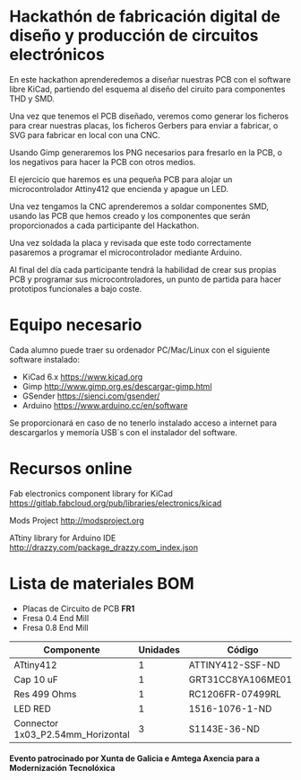 # Hackathón de fabricación digital de diseño y producción de circuitos electrónicos

En este hackathon aprenderedemos a diseñar nuestras PCB con el software libre KiCad, partiendo del esquema al diseño del ciruito para componentes THD y SMD.

Una vez que tenemos el PCB diseñado, veremos como generar los ficheros para crear nuestras placas, los ficheros Gerbers para enviar a fabricar, o SVG para fabricar en local con una CNC.

Usando Gimp generaremos los PNG necesarios para fresarlo en la PCB, o los negativos para hacer la PCB con otros medios.

El ejercicio que haremos es una pequeña PCB para alojar un microcontrolador Attiny412 que encienda y apague un LED.

Una vez tengamos la CNC aprenderemos a soldar componentes SMD, usando las PCB que hemos creado y los componentes que serán proporcionados a cada participante del Hackathon.

Una vez soldada la placa y revisada que este todo correctamente pasaremos a programar el microcontrolador mediante Arduino.

Al final del día cada participante tendrá la habilidad de crear sus propias PCB y programar sus microcontroladores, un punto de partida para hacer prototipos funcionales a bajo coste.

# Equipo necesario

Cada alumno puede traer su ordenador PC/Mac/Linux con el siguiente software instalado:

- KiCad 6.x https://www.kicad.org
- Gimp http://www.gimp.org.es/descargar-gimp.html
- GSender https://sienci.com/gsender/
- Arduino https://www.arduino.cc/en/software

Se proporcionará en caso de no tenerlo instalado acceso a internet para descargarlos y memoría USB´s con el instalador del software.

# Recursos online

Fab electronics component library for KiCad https://gitlab.fabcloud.org/pub/libraries/electronics/kicad

Mods Project http://modsproject.org

ATtiny library for Arduino IDE http://drazzy.com/package_drazzy.com_index.json

# Lista de materiales BOM

- Placas de Circuito de PCB **FR1**
- Fresa 0.4 End Mill
- Fresa 0.8 End Mill

| Componente | Unidades | Código | Tienda | Footprint |
| ----- | ---- | ---- | ---- | ---- |
| ATtiny412 | 1 | ATTINY412-SSF-ND | [Digikey](https://www.digikey.es/en/products/detail/microchip-technology/ATTINY412-SSF/9947539) | SOIC-8_3.9x4.9mm_P1.27mm |
| Cap 10 uF | 1 | GRT31CC8YA106ME01L | [Digikey](https://www.digikey.es/en/products/detail/murata-electronics/GRT31CC8YA106ME01L/5416847) | C_1206 |
| Res 499 Ohms | 1 | RC1206FR-07499RL | [Digikey](https://www.digikey.es/en/products/detail/yageo/RC1206FR-07499RL/728944) | R_1206 |
| LED RED | 1 | 1516-1076-1-ND  | [Digikey](https://www.digikey.es/es/products/detail/qt-brightek-qtb/QBLP615-R/4814674) | LED_1206 |
| Connector 1x03_P2.54mm_Horizontal | 3 | S1143E-36-ND  | [Digikey](https://www.digikey.es/es/products/detail/sullins-connector-solutions/GBC36SGSN-M89/862355) | PinHeader_1x03_P2.54mm_Horizontal_SMD |



#### Evento patrocinado por Xunta de Galicia e Amtega Axencia para a Modernización Tecnolóxica

